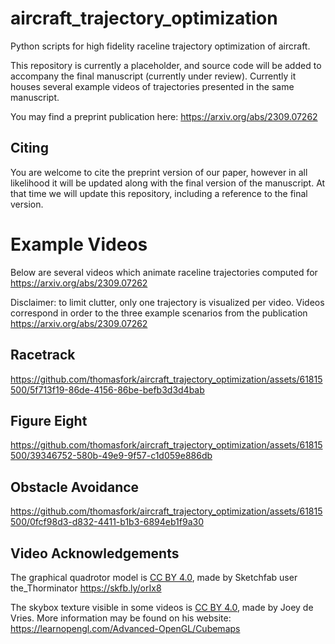 # aircraft_trajectory_optimization
Python scripts for high fidelity raceline trajectory optimization of aircraft.

This repository is currently a placeholder, and source code will be added to accompany the final manuscript (currently under review). Currently it houses several example videos of trajectories presented in the same manuscript.

You may find a preprint publication here: https://arxiv.org/abs/2309.07262

## Citing

You are welcome to cite the preprint version of our paper, however in all likelihood it will be updated along with the final version of the manuscript. At that time we will update this repository, including a reference to the final version.


# Example Videos

Below are several videos which animate raceline trajectories computed for https://arxiv.org/abs/2309.07262

Disclaimer: to limit clutter, only one trajectory is visualized per video. Videos correspond in order to the three example scenarios from the publication https://arxiv.org/abs/2309.07262

## Racetrack
https://github.com/thomasfork/aircraft_trajectory_optimization/assets/61815500/5f713f19-86de-4156-86be-befb3d3d4bab


## Figure Eight
https://github.com/thomasfork/aircraft_trajectory_optimization/assets/61815500/39346752-580b-49e9-9f57-c1d059e886db


## Obstacle Avoidance
https://github.com/thomasfork/aircraft_trajectory_optimization/assets/61815500/0fcf98d3-d832-4411-b1b3-6894eb1f9a30

## Video Acknowledgements

The graphical quadrotor model is [CC BY 4.0](https://creativecommons.org/licenses/by/4.0/), made by
Sketchfab user the_Thorminator https://skfb.ly/orIx8

The skybox texture visible in some videos is [CC BY 4.0](https://creativecommons.org/licenses/by/4.0/), made by
Joey de Vries. More information may be found on his website: https://learnopengl.com/Advanced-OpenGL/Cubemaps
